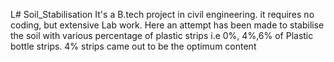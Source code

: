 L# Soil_Stabilisation
It's a B.tech project in civil engineering. it requires no coding, but extensive Lab work.
Here an attempt has been made to stabilise the soil with various percentage of plastic strips  i.e 0%, 4%,6% of Plastic bottle strips. 4% strips came out to be the optimum content
